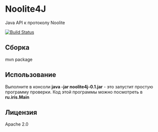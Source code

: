 # Noolite4J

Java API к протоколу Noolite

[![Build Status](https://travis-ci.org/Neuronix2/Noolite4J.png?branch=master)](https://travis-ci.org/Neuronix2/Noolite4J)

## Сборка

mvn package

## Использование

Выполните в консоли **java -jar noolite4j-0.1.jar** - это запустит простую программу проверки.
Код этой программы можно посмотреть в **ru.iris.Main**

## Лицензия

Apache 2.0

